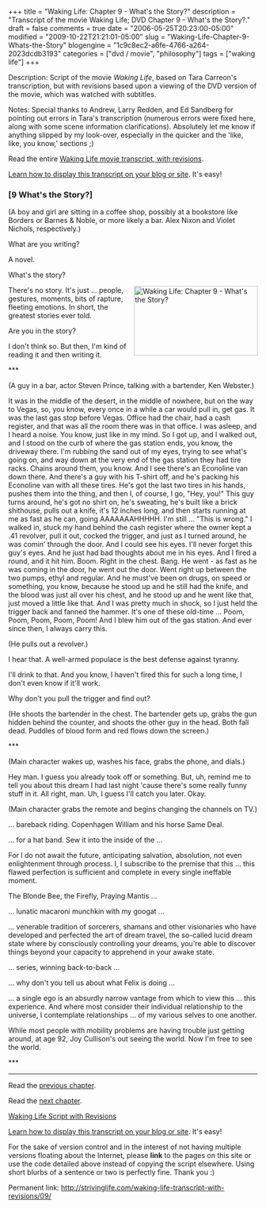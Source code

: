 +++
title = "Waking Life: Chapter 9 - What's the Story?"
description = "Transcript of the movie Waking Life; DVD Chapter 9 - What's the Story?."
draft = false
comments = true
date = "2006-05-25T20:23:00-05:00"
modified = "2009-10-22T21:21:01-05:00"
slug = "Waking-Life-Chapter-9-Whats-the-Story"
blogengine = "1c9c8ec2-a6fe-4766-a264-2023dcdb3193"
categories = ["dvd / movie", "philosophy"]
tags = ["waking life"]
+++

<div class="WPArticleInfo">
<p>
Description: Script of the movie <em>Waking Life</em>, based on Tara Carreon&#39;s transcription, but with revisions based upon a viewing of the DVD version of the movie, which was watched with subtitles. 
</p>
<p>
Notes: Special thanks to Andrew, Larry Redden, and Ed Sandberg for pointing out errors in Tara&#39;s transcription (numerous errors were fixed here, along with some scene information clarifications). Absolutely let me know if anything slipped by my look-over, especially in the quicker and the &#39;like, like, you know,&#39; sections ;) 
</p>
<p>
Read the entire <a href="/waking-life-transcript-with-revisions/">Waking Life movie transcript, with revisions</a>. 
</p>
<p>
<a href="/words/post/Display-parts-of-the-Waking-Life-Transcript-on-your-site.aspx">Learn how to display this transcript on your blog or site</a>. It&#39;s easy!
</p>
</div>
<h3 class="waking_life_chapter">[<a id="nine" name="nine" title="nine"></a>9 What&#39;s the Story?] </h3>
<p>
(A boy and girl are sitting in a coffee shop, possibly at a bookstore like Borders or Barnes &amp; Noble, or more likely a bar. Alex Nixon and Violet Nichols, respectively.) 
</p>
<p>
What are you writing? 
</p>
<p>
A novel. 
</p>
<p>
What&#39;s the story? 
</p>
<p>
<a href="http://strivinglife.com/files/images/WakingLife/WakingLife_09_1.jpg" onclick="window.open(this.href);return false;"><img src="http://strivinglife.com/files/images/WakingLife/WakingLife_09_1_t.jpg" alt="Waking Life: Chapter 9 - What's the Story?" width="250" height="140" align="right" /></a>There&#39;s no story. It&#39;s just ... people, gestures, moments, bits of rapture, fleeting emotions. In short, the greatest stories ever told. 
</p>
<p>
Are you in the story? 
</p>
<p>
I don&#39;t think so. But then, I&#39;m kind of reading it and then writing it. 
</p>
<p>
*** 
</p>
<p>
(A guy in a bar, actor Steven Prince, talking with a bartender, Ken Webster.) 
</p>
<p>
It was in the middle of the desert, in the middle of nowhere, but on the way to Vegas, so, you know, every once in a while a car would pull in, get gas. It was the last gas stop before Vegas. Office had the chair, had a cash register, and that was all the room there was in that office. I was asleep, and I heard a noise. You know, just like in my mind. So I got up, and I walked out, and I stood on the curb of where the gas station ends, you know, the driveway there. I&#39;m rubbing the sand out of my eyes, trying to see what&#39;s going on, and way down at the very end of the gas station they had tire racks. Chains around them, you know. And I see there&#39;s an Econoline van down there. And there&#39;s a guy with his T-shirt off, and he&#39;s packing his Econoline van with all these tires. He&#39;s got the last two tires in his hands, pushes them into the thing, and then I, of course, I go, &quot;Hey, you!&quot; This guy turns around, he&#39;s got no shirt on, he&#39;s sweating, he&#39;s built like a brick shithouse, pulls out a knife, it&#39;s 12 inches long, and then starts running at me as fast as he can, going AAAAAAAHHHHH. I&#39;m still ... &quot;This is wrong.&quot; I walked in, stuck my hand behind the cash register where the owner kept a .41 revolver, pull it out, cocked the trigger, and just as I turned around, he was comin&#39; through the door. And I could see his eyes. I&#39;ll never forget this guy&#39;s eyes. And he just had bad thoughts about me in his eyes. And I fired a round, and it hit him. Boom. Right in the chest. Bang. He went - as fast as he was coming in the door, he went out the door. Went right up between the two pumps, ethyl and regular. And he must&#39;ve been on drugs, on speed or something, you know, because he stood up and he still had the knife, and the blood was just all over his chest, and he stood up and he went like that, just moved a little like that. And I was pretty much in shock, so I just held the trigger back and fanned the hammer. It&#39;s one of these old-time ... Poom, Poom, Poom, Poom, Poom! And I blew him out of the gas station. And ever since then, I always carry this. 
</p>
<p>
(He pulls out a revolver.) 
</p>
<p>
I hear that. A well-armed populace is the best defense against tyranny. 
</p>
<p>
I&#39;ll drink to that. And you know, I haven&#39;t fired this for such a long time, I don&#39;t even know if it&#39;ll work. 
</p>
<p>
Why don&#39;t you pull the trigger and find out? 
</p>
<p>
(He shoots the bartender in the chest. The bartender gets up, grabs the gun hidden behind the counter, and shoots the other guy in the head. Both fall dead. Puddles of blood form and red flows down the screen.) 
</p>
<p>
*** 
</p>
<p>
(Main character wakes up, washes his face, grabs the phone, and dials.) 
</p>
<p>
Hey man. I guess you already took off or something. But, uh, remind me to tell you about this dream I had last night &#39;cause there&#39;s some really funny stuff in it. All right, man. Uh, I guess I&#39;ll catch you later. Okay. 
</p>
<p>
(Main character grabs the remote and begins changing the channels on TV.) 
</p>
<p>
... bareback riding. Copenhagen William and his horse Same Deal. 
</p>
<p>
... for a hat band. Sew it into the inside of the ... 
</p>
<p>
For I do not await the future, anticipating salvation, absolution, not even enlightenment through process. I, I subscribe to the premise that this ... this flawed perfection is sufficient and complete in every single ineffable moment. 
</p>
<p>
The Blonde Bee, the Firefly, Praying Mantis ... 
</p>
<p>
... lunatic macaroni munchkin with my googat ... 
</p>
<p>
... venerable tradition of sorcerers, shamans and other visionaries who have developed and perfected the art of dream travel, the so-called lucid dream state where by consciously controlling your dreams, you&#39;re able to discover things beyond your capacity to apprehend in your awake state. 
</p>
<p>
... series, winning back-to-back ... 
</p>
<p>
... why don&#39;t you tell us about what Felix is doing ... 
</p>
<p>
... a single ego is an absurdly narrow vantage from which to view this ... this experience. And where most consider their individual relationship to the universe, I contemplate relationships ... of my various selves to one another. 
</p>
<p>
While most people with mobility problems are having trouble just getting around, at age 92, Joy Cullison&#39;s out seeing the world. Now I&#39;m free to see the world. 
</p>
<p>
*** 
</p>
<hr />
<p>
Read the <a href="/waking-life-transcript-with-revisions/08/">previous chapter</a>. 
</p>
<p>
Read the <a href="/waking-life-transcript-with-revisions/10/">next chapter</a>. 
</p>
<p>
<a href="/waking-life-transcript-with-revisions/">Waking Life Script with Revisions</a> 
</p>
<div class="tip">
<p>
<a href="/words/post/Display-parts-of-the-Waking-Life-Transcript-on-your-site.aspx">Learn how to display this transcript on your blog or site</a>. It&#39;s easy!
</p>
<p>
For the sake of version control and in the interest of not having multiple versions floating about the Internet, please <strong>link</strong> to the pages on this site or use the code detailed above instead of copying the script elsewhere. Using short blurbs of a sentence or two is perfectly fine. Thank you :) 
</p>
<p>
Permanent link: <a href="/waking-life-transcript-with-revisions/09/">http://strivinglife.com/waking-life-transcript-with-revisions/09/</a> 
</p>
</div>

